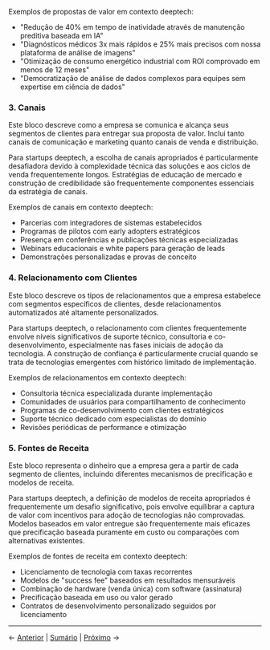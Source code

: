 Exemplos de propostas de valor em contexto deeptech:
- "Redução de 40% em tempo de inatividade através de manutenção preditiva baseada em IA"
- "Diagnósticos médicos 3x mais rápidos e 25% mais precisos com nossa plataforma de análise de imagens"
- "Otimização de consumo energético industrial com ROI comprovado em menos de 12 meses"
- "Democratização de análise de dados complexos para equipes sem expertise em ciência de dados"

### 3. Canais

Este bloco descreve como a empresa se comunica e alcança seus segmentos de clientes para entregar sua proposta de valor. Inclui tanto canais de comunicação e marketing quanto canais de venda e distribuição.

Para startups deeptech, a escolha de canais apropriados é particularmente desafiadora devido à complexidade técnica das soluções e aos ciclos de venda frequentemente longos. Estratégias de educação de mercado e construção de credibilidade são frequentemente componentes essenciais da estratégia de canais.

Exemplos de canais em contexto deeptech:
- Parcerias com integradores de sistemas estabelecidos
- Programas de pilotos com early adopters estratégicos
- Presença em conferências e publicações técnicas especializadas
- Webinars educacionais e white papers para geração de leads
- Demonstrações personalizadas e provas de conceito

### 4. Relacionamento com Clientes

Este bloco descreve os tipos de relacionamentos que a empresa estabelece com segmentos específicos de clientes, desde relacionamentos automatizados até altamente personalizados.

Para startups deeptech, o relacionamento com clientes frequentemente envolve níveis significativos de suporte técnico, consultoria e co-desenvolvimento, especialmente nas fases iniciais de adoção da tecnologia. A construção de confiança é particularmente crucial quando se trata de tecnologias emergentes com histórico limitado de implementação.

Exemplos de relacionamentos em contexto deeptech:
- Consultoria técnica especializada durante implementação
- Comunidades de usuários para compartilhamento de conhecimento
- Programas de co-desenvolvimento com clientes estratégicos
- Suporte técnico dedicado com especialistas do domínio
- Revisões periódicas de performance e otimização

### 5. Fontes de Receita

Este bloco representa o dinheiro que a empresa gera a partir de cada segmento de clientes, incluindo diferentes mecanismos de precificação e modelos de receita.

Para startups deeptech, a definição de modelos de receita apropriados é frequentemente um desafio significativo, pois envolve equilibrar a captura de valor com incentivos para adoção de tecnologias não comprovadas. Modelos baseados em valor entregue são frequentemente mais eficazes que precificação baseada puramente em custo ou comparações com alternativas existentes.

Exemplos de fontes de receita em contexto deeptech:
- Licenciamento de tecnologia com taxas recorrentes
- Modelos de "success fee" baseados em resultados mensuráveis
- Combinação de hardware (venda única) com software (assinatura)
- Precificação baseada em uso ou valor gerado
- Contratos de desenvolvimento personalizado seguidos por licenciamento

---

← [Anterior](./2.1.1_business_model_canvas_parte1.md) | [Sumário](../../sumario.md) | [Próximo](./2.1.1_business_model_canvas_parte3.md) →